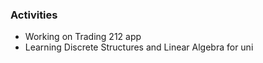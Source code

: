 ### Activities
- Working on Trading 212 app
- Learning Discrete Structures and Linear Algebra for uni 